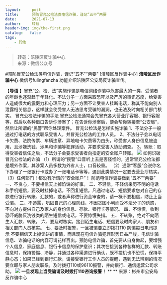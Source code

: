```yaml
---
layout:     post
title:      预防冒充公检法类电信诈骗，谨记“五不“两要
date:       2021-07-13
author:     转载
header-img: img/the-first.png
catalog:   false
tags:
    - 其他
---
```


<blockquote><p>转载：涪陵区反诈骗中心<br>
来源：微信公众号</p></blockquote>

#预防冒充公检法类电信诈骗，谨记“五不"“两要"
[涪陵区反诈骗中心]
**涪陵区反诈骗中心**
微信号fulingfanzha
功能介绍涪陵区公安局反诈骗宣传。

【**导语**
】冒充“公、检、法”实施诈骗是电信网络诈骗中危害最大的一类，受骗者的年龄也逐渐趋于年轻化。不法分子一方面采取恐吓以及严厉的审讯态度，给受害人造成很大的震慑力和心理压力；另一方面不让受害人挂断电话，称其不能向别人泄露相关信息，这样就会使受害人无法思考受骗的漏洞，也无法及时向相关部门核实。
冒充公检法诈骗的手法
冒充公检法通常会先冒充各大营业厅客服、银行客服等，然后以各种借口告诉你涉案了；在告诉你涉案后，便会帮你转接至“公安局”，然后让所谓的“民警”帮你处理案件。
冒充公检法是怎样实施诈骗
1、不法分子一般通过打电话的方式联系受害人，并冒充公检法的工作人员。
2、不法分子会以电话卡欠费、法院传票、车辆违章、异地电卡欠费等为由头，称受害人身份信息被盗用，且涉嫌洗钱、涉黑和诈骗等犯罪活动，并要求受害人协助调查。
3、转账：取得受害者信任之后，不法分子会要求受害者向指定的安全账户转账‍。
![]({{site.baseurl}}/postimg/MrbSGMYcJhicNc8U0RUtyYW5HqdNd8U9JMDWiblB3R8zdTibcryKAA4hscpxrpOYibm80mKzVfUiaGtc8gxu4CVKMJw.jpeg)
如何识破冒充公检法的诈骗
（1）所谓的“民警”口音听上去是否怪怪的，通常冒充公检法都是境外作案，其涉案人员多数为外省人士，口音较重。
（2）通常“客服”会说你名下办理了一张银行卡或办了一张电话卡等等，遇到此类情况一定要去营业厅核实。
（3）任何部门！都没有所谓的“安全账户”！‍
防范电信诈骗要做到“五不”“两要”
一、不贪心，不要相信天上掉馅饼的好事。
二、不轻信，不轻信来历不明的电话和手机短信，要及时挂掉电话，不回复短信。凡通过电话、短信要求您对自己的存款进行银行转账、汇款的，或者声称进行资金审查的，请一概不要相信，防止上当受骗。
三、不透露，巩固自己的心理防线，不因贪图小利而受不法分子的诱惑，不向对方提供自己及家人的身份信息、存款、银行卡等情况。
四、不惊慌，收到恐吓威胁反洗钱类的陌生短信或电话，不要惊慌失措。
五、不转账，绝对不向陌生人汇款、转账。
六、要及时核实，接到陌生电话、短信要及时向家人、朋友和相关部门人员核实。
七、要及时报警，一旦被骗要立即拨打110
防骗每日电讯提示
不要相信天上掉馅饼的事情，而且现在电信诈骗犯罪形势日益严峻，电信诈骗信息、诈骗电话的内容可谓花样百出。预防电信诈骗，首先要从自身做起，要增强个人信息、家庭信息、银行卡信息的保护意识；其次在接到各种各样的汇款、转账信息时，保持警惕、冷静，并通过各种渠道进行确认，既不投机也不恐慌，保持平静心态；如果已经到银行汇款，请接受银行工作人员的提醒，遇到无法辨别的情况要立即与家人朋友联系，及时拨打110或96110报警，并向银行、通信运营公司求助。
![]({{site.baseurl}}/postimg/B2C3No7VpvdYCfL6QlTMhKXJxvQk1XjuiaAibxK8Uya14Ppk1WNlSvkQ3teaVbSGJRqRTM6SdVZ5bgdJPZoPXVyA.png)
**一旦发现上当受骗请及时拨打110咨询报警！**
**
**
来源：彬州市公安局反诈骗中心
